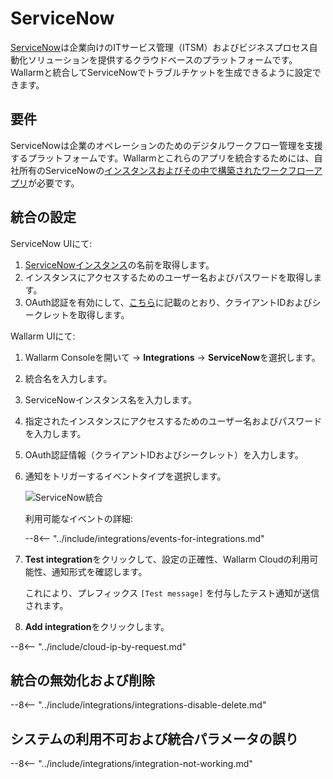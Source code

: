 # ServiceNow

[ServiceNow](https://www.servicenow.com/)は企業向けのITサービス管理（ITSM）およびビジネスプロセス自動化ソリューションを提供するクラウドベースのプラットフォームです。Wallarmと統合してServiceNowでトラブルチケットを生成できるように設定できます。

## 要件

ServiceNowは企業のオペレーションのためのデジタルワークフロー管理を支援するプラットフォームです。Wallarmとこれらのアプリを統合するためには、自社所有のServiceNowの[インスタンスおよびその中で構築されたワークフローアプリ](https://www.servicenow.com/lpdem/demonow-cloud-platform-app-dev.html)が必要です。

## 統合の設定

ServiceNow UIにて:

1. [ServiceNowインスタンス](https://docs.servicenow.com/bundle/tokyo-application-development/page/build/team-development/concept/c_InstanceHierarchies.html)の名前を取得します。
1. インスタンスにアクセスするためのユーザー名およびパスワードを取得します。
1. OAuth認証を有効にして、[こちら](https://docs.servicenow.com/bundle/tokyo-application-development/page/integrate/inbound-rest/task/t_EnableOAuthWithREST.html)に記載のとおり、クライアントIDおよびシークレットを取得します。

Wallarm UIにて:

1. Wallarm Consoleを開いて → **Integrations** → **ServiceNow**を選択します。
1. 統合名を入力します。
1. ServiceNowインスタンス名を入力します。
1. 指定されたインスタンスにアクセスするためのユーザー名およびパスワードを入力します。
1. OAuth認証情報（クライアントIDおよびシークレット）を入力します。
1. 通知をトリガーするイベントタイプを選択します。

    ![ServiceNow統合](../../../images/user-guides/settings/integrations/add-servicenow-integration.png)

    利用可能なイベントの詳細:
      
    --8<-- "../include/integrations/events-for-integrations.md"

1. **Test integration**をクリックして、設定の正確性、Wallarm Cloudの利用可能性、通知形式を確認します。

    これにより、プレフィックス `[Test message]` を付与したテスト通知が送信されます。

1. **Add integration**をクリックします。

--8<-- "../include/cloud-ip-by-request.md"

## 統合の無効化および削除

--8<-- "../include/integrations/integrations-disable-delete.md"

## システムの利用不可および統合パラメータの誤り

--8<-- "../include/integrations/integration-not-working.md"